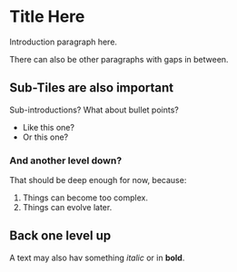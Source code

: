 # Title Here
Introduction paragraph here.

There can also be other paragraphs with gaps in between.
## Sub-Tiles are also important
Sub-introductions?
What about bullet points?
* Like this one?
* Or this one?
### And another level down?
That should be deep enough for now, because:
1. Things can become too complex.
1. Things can evolve later.
## Back one level up
A text may also  hav something _italic_ or in __bold__.
